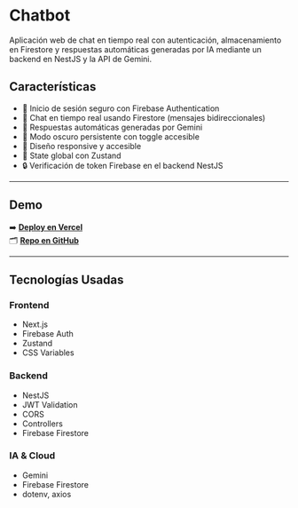 # Chatbot

Aplicación web de chat en tiempo real con autenticación, almacenamiento en Firestore y respuestas automáticas generadas por IA mediante un backend en NestJS y la API de Gemini.

## Características

- 🔐 Inicio de sesión seguro con Firebase Authentication
- 💬 Chat en tiempo real usando Firestore (mensajes bidireccionales)
- 🤖 Respuestas automáticas generadas por Gemini
- 🌙 Modo oscuro persistente con toggle accesible
- 📱 Diseño responsive y accesible
- 🧠 State global con Zustand
- 🔒 Verificación de token Firebase en el backend NestJS

---

## Demo

➡️ **[Deploy en Vercel](https://tuchat.vercel.app/)**  
🗂️ **[Repo en GitHub](https://github.com/galoppoignacio/Chatbot-challenge)**

---

## Tecnologías Usadas

### Frontend
- Next.js
- Firebase Auth
- Zustand
- CSS Variables

### Backend
- NestJS
- JWT Validation
- CORS
- Controllers
- Firebase Firestore

### IA & Cloud
- Gemini
- Firebase Firestore
- dotenv, axios

